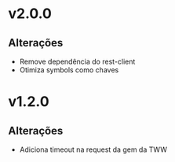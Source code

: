 # v2.0.0

## Alterações
- Remove dependência do rest-client
- Otimiza symbols como chaves

# v1.2.0

## Alterações
- Adiciona timeout na request da gem da TWW
